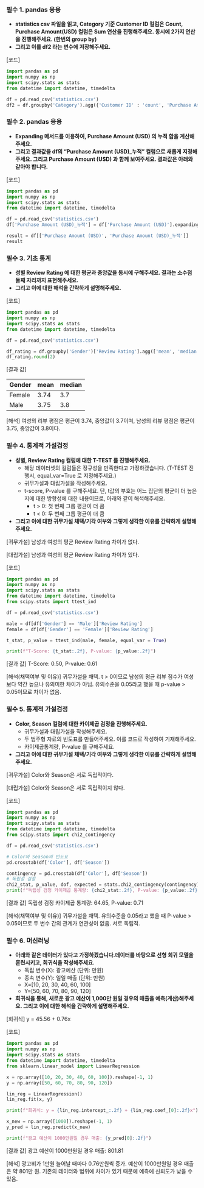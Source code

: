 ### 필수 1.  pandas 응용
- **statistics csv 파일을 읽고, Category 기준 Customer ID 컬럼은 Count, Purchase Amount(USD) 컬럼은 Sum 연산을 진행해주세요. 동시에 2가지 연산을 진행해주세요. (한번의 group by)**
- **그리고 이를 df2 라는 변수에 저장해주세요.**

\[코드]
```python
import pandas as pd
import numpy as np
import scipy.stats as stats
from datetime import datetime, timedelta

df = pd.read_csv('statistics.csv')
df2 = df.groupby('Category').agg({'Customer ID' : 'count', 'Purchase Amount (USD)' : 'sum'})
```

### 필수 2. pandas 응용
- **Expanding 메서드를 이용하여, Purchase Amount (USD) 의 누적 합을 계산해주세요.**
- **그리고 결과값을 df의 “Purchase Amount (USD)\_누적” 컬럼으로 새롭게 지정해주세요. 그리고 Purchase Amount (USD) 과 함께 보여주세요. 결과값은 아래와 같아야 합니다.**

\[코드]
```python
import pandas as pd
import numpy as np
import scipy.stats as stats
from datetime import datetime, timedelta

df = pd.read_csv('statistics.csv')
df['Purchase Amount (USD)_누적'] = df['Purchase Amount (USD)'].expanding().sum()

result = df[['Purchase Amount (USD)', 'Purchase Amount (USD)_누적']]
result
```

###  필수 3. 기초 통계

- **성별 Review Rating 에 대한 평균과 중앙값을 동시에 구해주세요. 결과는 소수점 둘째 자리까지 표현해주세요.**
- **그리고 이에 대한 해석을 간략하게 설명해주세요.**

\[코드]
```python
import pandas as pd
import numpy as np
import scipy.stats as stats
from datetime import datetime, timedelta

df = pd.read_csv('statistics.csv')

df_rating = df.groupby('Gender')['Review Rating'].agg(['mean', 'median'])
df_rating.round(2)
```

\[결과 값]

| Gender | mean | median |
| ------ | ---- | ------ |
| Female | 3.74 | 3.7    |
| Male   | 3.75 | 3.8    |

\[해석]
여성의 리뷰 평점은 평균이 3.74, 중앙값이 3.7이며, 남성의 리뷰 평점은 평균이 3.75, 중앙값이 3.8이다. 

### 필수 4. 통계적 가설검정
- **성별, Review Rating 컬럼에 대한 T-TEST 를 진행해주세요.**
    - 해당 데이터셋의 컬럼들은 정규성을 만족한다고 가정하겠습니다. (T-TEST 진행시, equal_var=True 로 지정해주세요.)
    - 귀무가설과 대립가설을 작성해주세요.
    - t-score, P-value 를 구해주세요. 단, t값의 부호는 어느 집단의 평균이 더 높은지에 대한 방향성에 대한 내용이므로, 아래와 같이 해석해주세요.
        - t > 0: 첫 번째 그룹 평균이 더 큼
        - t < 0: 두 번째 그룹 평균이 더 큼
- **그리고 이에 대한 귀무가설 채택/기각 여부와 그렇게 생각한 이유를 간략하게 설명해주세요.**

\[귀무가설]
남성과 여성의 평균 Review Rating 차이가 없다.

\[대립가설]
남성과 여성의 평균 Review Rating 차이가 있다.

\[코드]
```python
import pandas as pd
import numpy as np
import scipy.stats as stats
from datetime import datetime, timedelta
from scipy.stats import ttest_ind

df = pd.read_csv('statistics.csv')

male = df[df['Gender'] == 'Male']['Review Rating']
female = df[df['Gender'] == 'Female']['Review Rating']

t_stat, p_value = ttest_ind(male, female, equal_var = True)

print(f"T-Score: {t_stat:.2f}, P-value: {p_value:.2f}")
```

\[결과 값]
T-Score: 0.50, P-value: 0.61

\[해석(채택여부 및 이유)]
귀무가설을 채택.
t > 0이므로 남성의 평균 리뷰 점수가 여성보다 약간 높으나 유의미한 차이가 아님.
유의수준을 0.05라고 했을 때 p-value > 0.05이므로 차이가 없음.

### 필수 5. 통계적 가설검정
- **Color, Season 컬럼에 대한 카이제곱 검정을 진행해주세요.**
    - 귀무가설과 대립가설을 작성해주세요.
    - 두 범주형 자료의 빈도표를 만들어주세요. 이를 코드로 작성하여 기재해주세요.
    - 카이제곱통계량, P-value 를 구해주세요.
- **그리고 이에 대한 귀무가설 채택/기각 여부와 그렇게 생각한 이유를 간략하게 설명해주세요.**

\[귀무가설]
Color와 Season은 서로 독립적이다.

\[대립가설]
Color와 Season은 서로 독립적이지 않다.

\[코드]
```python
import pandas as pd
import numpy as np
import scipy.stats as stats
from datetime import datetime, timedelta
from scipy.stats import chi2_contingency

df = pd.read_csv('statistics.csv')

# Color와 Season의 빈도표
pd.crosstab(df['Color'], df['Season'])

contingency = pd.crosstab(df['Color'], df['Season'])
# 독립성 검정
chi2_stat, p_value, dof, expected = stats.chi2_contingency(contingency)
print(f"독립성 검정 카이제곱 통계량: {chi2_stat:.2f}, P-value: {p_value:.2f}")
```

\[결과 값]
독립성 검정 카이제곱 통계량: 64.65, P-value: 0.71

\[해석(채택여부 및 이유)]
귀무가설을 채택.
유의수준을 0.05라고 했을 때 P-value > 0.05이므로 두 변수 간의 관계가 연관성이 없음. 서로 독립적.

### 필수 6. 머신러닝
- **아래와 같은 데이터가 있다고 가정하겠습니다.데이터를 바탕으로 선형 회귀 모델을 훈련시키고, 회귀식을 작성해주세요.**
    - 독립 변수(X): 광고예산 (단위: 만원)
    - 종속 변수(Y): 일일 매출 (단위: 만원)
    - X=\[10, 20, 30, 40, 60, 100]
    - Y=\[50, 60, 70, 80, 90, 120]
- **회귀식을 통해, 새로운 광고 예산이 1,000만 원일 경우의 매출을 예측(계산)해주세요. 그리고 이에 대한 해석을 간략하게 설명해주세요.**

\[회귀식]
y = 45.56 + 0.76x

\[코드]
```python
import pandas as pd
import numpy as np
import scipy.stats as stats
from datetime import datetime, timedelta
from sklearn.linear_model import LinearRegression

x = np.array([10, 20, 30, 40, 60, 100]).reshape(-1, 1)
y = np.array([50, 60, 70, 80, 90, 120])

lin_reg = LinearRegression()
lin_reg.fit(x, y)

print(f"회귀식: y = {lin_reg.intercept_:.2f} + {lin_reg.coef_[0]:.2f}x")

x_new = np.array([1000]).reshape(-1, 1)
y_pred = lin_reg.predict(x_new)

print(f"광고 예산이 1000만원일 경우 매출: {y_pred[0]:.2f}")
```

\[결과 값]
광고 예산이 1000만원일 경우 매출: 801.81

\[해석]
광고비가 1만원 늘어날 때마다 0.76만원씩 증가.
예산이 1000만원일 경우 매출은 약 801만 원.
기존의 데이터와 범위에 차이가 있기 때문에 예측에 신뢰도가 낮을 수 있음.